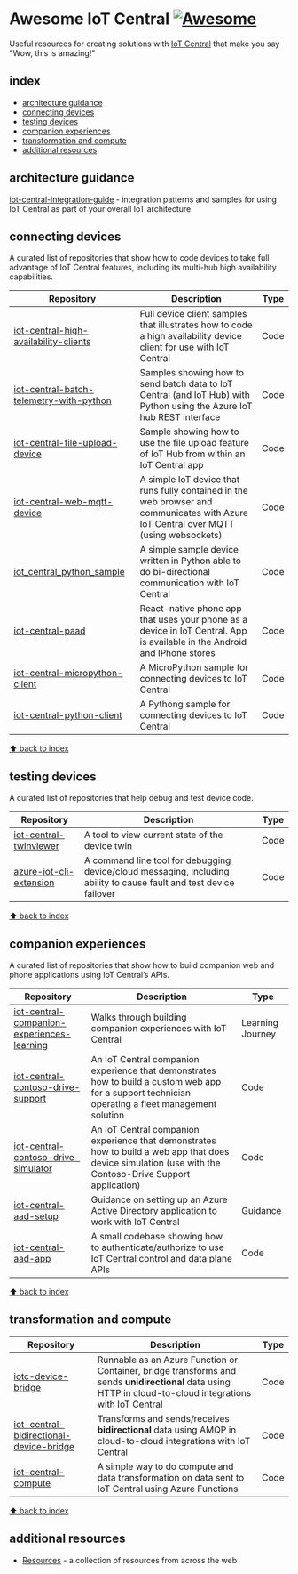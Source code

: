 # Awesome IoT Central [![Awesome](https://cdn.rawgit.com/sindresorhus/awesome/d7305f38d29fed78fa85652e3a63e154dd8e8829/media/badge.svg)](https://github.com/sindresorhus/awesome)
Useful resources for creating solutions with [IoT Central](https://aka.ms/iotcentral) that make you say "Wow, this is amazing!"

## index
- [architecture guidance](#architecture-guidance)
- [connecting devices](#connecting-devices)
- [testing devices](#testing-devices)
- [companion experiences](#companion-experiences)
- [transformation and compute](#transformation-and-compute)
- [additional resources](#additiona-resources)

## architecture guidance
[iot-central-integration-guide](https://github.com/Azure/iot-central-integration-guide) - integration patterns and samples for using IoT Central as part of your overall IoT architecture

## connecting devices
A curated list of repositories that show how to code devices to take full advantage of IoT Central features, including its multi-hub high availability capabilities.

| Repository                                                                                                  | Description                                                                                                            | Type     |
| ----------------------------------------------------------------------------------------------------------- | ---------------------------------------------------------------------------------------------------------------------- | -------- |
| [iot-central-high-availability-clients](https://github.com/Azure/iot-central-high-availability-clients) | Full device client samples that illustrates how to code a high availability device client for use with IoT Central | Code |
| [iot-central-batch-telemetry-with-python](https://github.com/Azure/iot-central-batch-telemetry-with-python) | Samples showing how to send batch data to IoT Central (and IoT Hub) with Python using the Azure IoT hub REST interface | Code |
| [iot-central-file-upload-device](https://github.com/Azure/iot-central-file-upload-device) | Sample showing how to use the file upload feature of IoT Hub from within an IoT Central app | Code |
| [iot-central-web-mqtt-device](https://github.com/Azure/iot-central-web-mqtt-device) | A simple IoT device that runs fully contained in the web browser and communicates with Azure IoT Central over MQTT (using websockets) | Code |
| [iot_central_python_sample](https://github.com/Azure/iot_central_python_sample) | A simple sample device written in Python able to do bi-directional communication with IoT Central | Code |
| [iot-central-paad](https://github.com/Azure/iot-central-paad) | React-native phone app that uses your phone as a device in IoT Central.  App is available in the Android and IPhone stores | Code |
| [iot-central-micropython-client](https://github.com/Azure/iot-central-micropython-client)| A MicroPython sample for connecting devices to IoT Central | Code |
| [iot-central-python-client](https://github.com/Azure/iot-central-python-client) | A Pythong sample for connecting devices to IoT Central | Code |

[⬆ back to index](#index)

## testing devices
A curated list of repositories that help debug and test device code.

| Repository                                                                                                  | Description                                                                                                            | Type     |
| ----------------------------------------------------------------------------------------------------------- | ---------------------------------------------------------------------------------------------------------------------- | -------- |
| [iot-central-twinviewer](https://github.com/Azure/iot-central-twinviewer) | A tool to view current state of the device twin | Code |
| [azure-iot-cli-extension](https://github.com/Azure/azure-iot-cli-extension#microsoft-azure-iot-extension-for-azure-cli) | A command line tool for debugging device/cloud messaging, including ability to cause fault and test device failover | Code |

[⬆ back to index](#index)

## companion experiences
A curated list of repositories that show how to build companion web and phone applications using IoT Central’s APIs.

| Repository                                                                                          | Description                                                                                                                                               | Type     |
| --------------------------------------------------------------------------------------------------- | --------------------------------------------------------------------------------------------------------------------------------------------------------- | -------- |
| [iot-central-companion-experiences-learning](https://github.com/Azure/iot-central-companion-experiences-learning) | Walks through building companion experiences with IoT Central | Learning Journey |
| [iot-central-contoso-drive-support](https://github.com/Azure/iot-central-contoso-drive-support) | An IoT Central companion experience that demonstrates how to build a custom web app for a support technician operating a fleet management solution | Code |
| [iot-central-contoso-drive-simulator](https://github.com/Azure/iot-central-contoso-drive-simulator) | An IoT Central companion experience that demonstrates how to build a web app that does device simulation (use with the Contoso-Drive Support application) | Code |
| [iot-central-aad-setup](https://github.com/Azure/iot-central-aad-setup) | Guidance on setting up an Azure Active Directory application to work with IoT Central | Guidance |
| [iot-central-aad-app](https://github.com/Azure/iot-central-aad-app) | A small codebase showing how to authenticate/authorize to use IoT Central control and data plane APIs | Code |

[⬆ back to index](#index)

## transformation and compute

| Repository                                                                                          | Description                                                                                                                                               | Type     |
| --------------------------------------------------------------------------------------------------- | --------------------------------------------------------------------------------------------------------------------------------------------------------- | -------- |
| [iotc-device-bridge](https://github.com/Azure/iotc-device-bridge) | Runnable as an Azure Function or Container, bridge transforms and sends **unidirectional** data using HTTP in cloud-to-cloud integrations with IoT Central | Code |
| [iot-central-bidirectional-device-bridge](https://github.com/Azure/iot-central-bidirectional-device-bridge) | Transforms and sends/receives **bidirectional** data using AMQP in cloud-to-cloud integrations with IoT Central | Code |
| [iot-central-compute](https://github.com/Azure/iot-central-compute) | A simple way to do compute and data transformation on data sent to IoT Central using Azure Functions | Code |

[⬆ back to index](#index)

## additional resources
- [Resources](https://github.com/Azure/iot-central/blob/main/additional_resources.md) - a collection of resources from across the web
